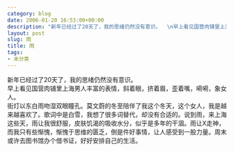 ```yaml
---
category: blog
date: 2006-01-20 16:53:00+00:00
description: "新年已经过了20天了，我的思绪仍然没有意识。  \n早上看见国营肉铺里上海男人丰富"
layout: post
slug: 雨
title: 雨
tags:
- 未分类
---
```


新年已经过了20天了，我的思绪仍然没有意识。  
早上看见国营肉铺里上海男人丰富的表情，斜着眼，挤着眉，歪着嘴，嗬嗬，象女人。  
街灯以东白雨吻湿双眼瞳孔。莫文蔚的冬至陪伴了我这个冬天，这个女人，我是越来越喜欢了。歌词中是白雪，我想了很多词替代，却没有合适的。说到雨，来上海这些天，雨让我很舒服，皮肤饥渴的吸收水分，似乎是多年的干涸。雨让X走神，而我只有些惭愧，惭愧于思维的匮乏，倒是件好事情，让人感受到一股力量。周末或许去图书馆办个借书证，好好安排自己的生活。  

